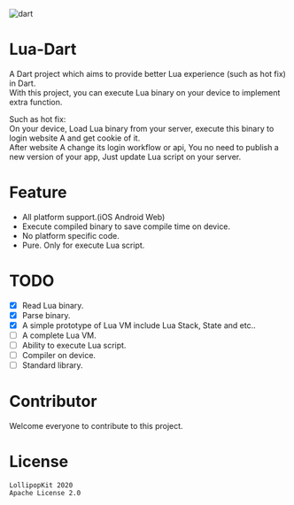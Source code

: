 ![dart](https://github.com/dartlua/lua_vm/workflows/dart/badge.svg)

# Lua-Dart
A Dart project which aims to provide better Lua experience
 (such as hot fix) in Dart.  
With this project,
you can execute Lua binary on your device to implement extra function.

Such as hot fix:  
On your device, Load Lua binary from your server,
execute this binary to login website A and get cookie of it.  
After website A change its login workflow or api,
You no need to publish a new version of your app,
Just update Lua script on your server.


# Feature
- All platform support.(iOS Android Web)
- Execute compiled binary to save compile time on device.
- No platform specific code.
- Pure. Only for execute Lua script.

# TODO
- [x] Read Lua binary.
- [x] Parse binary.
- [x] A simple prototype of Lua VM include Lua Stack, State and etc..
- [ ] A complete Lua VM.
- [ ] Ability to execute Lua script.
- [ ] Compiler on device.
- [ ] Standard library.

# Contributor
Welcome everyone to contribute to this project.

# License
```
LollipopKit 2020
Apache License 2.0
```
